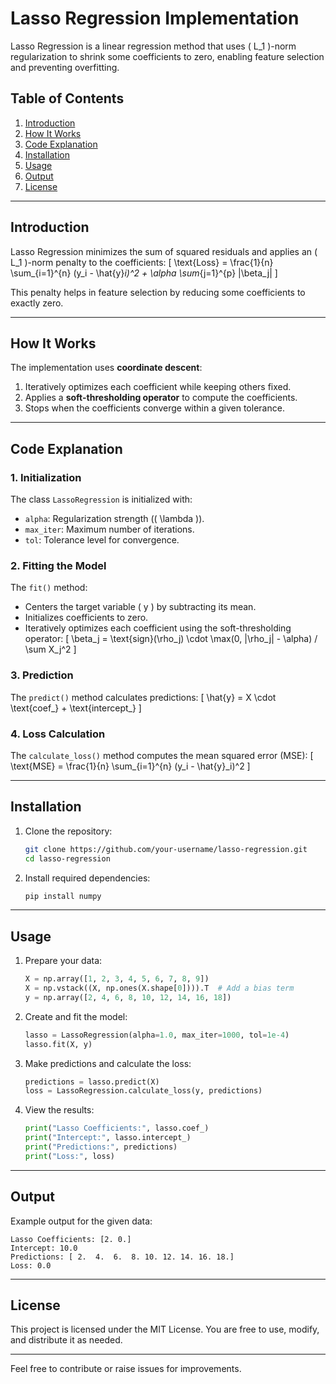 # Lasso Regression Implementation

 Lasso Regression is a linear regression method that uses \( L_1 \)-norm regularization to shrink some coefficients to zero, enabling feature selection and preventing overfitting.

## Table of Contents
1. [Introduction](#introduction)
2. [How It Works](#how-it-works)
3. [Code Explanation](#code-explanation)
4. [Installation](#installation)
5. [Usage](#usage)
6. [Output](#output)
7. [License](#license)

---

## Introduction

Lasso Regression minimizes the sum of squared residuals and applies an \( L_1 \)-norm penalty to the coefficients:
\[
\text{Loss} = \frac{1}{n} \sum_{i=1}^{n} (y_i - \hat{y}_i)^2 + \alpha \sum_{j=1}^{p} |\beta_j|
\]

This penalty helps in feature selection by reducing some coefficients to exactly zero.

---

## How It Works

The implementation uses **coordinate descent**:
1. Iteratively optimizes each coefficient while keeping others fixed.
2. Applies a **soft-thresholding operator** to compute the coefficients.
3. Stops when the coefficients converge within a given tolerance.

---

## Code Explanation

### 1. **Initialization**
The class `LassoRegression` is initialized with:
- `alpha`: Regularization strength (\( \lambda \)).
- `max_iter`: Maximum number of iterations.
- `tol`: Tolerance level for convergence.

### 2. **Fitting the Model**
The `fit()` method:
- Centers the target variable \( y \) by subtracting its mean.
- Initializes coefficients to zero.
- Iteratively optimizes each coefficient using the soft-thresholding operator:
  \[
  \beta_j = \text{sign}(\rho_j) \cdot \max(0, |\rho_j| - \alpha) / \sum X_j^2
  \]

### 3. **Prediction**
The `predict()` method calculates predictions:
\[
\hat{y} = X \cdot \text{coef\_} + \text{intercept\_}
\]

### 4. **Loss Calculation**
The `calculate_loss()` method computes the mean squared error (MSE):
\[
\text{MSE} = \frac{1}{n} \sum_{i=1}^{n} (y_i - \hat{y}_i)^2
\]

---

## Installation

1. Clone the repository:
   ```bash
   git clone https://github.com/your-username/lasso-regression.git
   cd lasso-regression
   ```
2. Install required dependencies:
   ```bash
   pip install numpy
   ```

---

## Usage

1. Prepare your data:
   ```python
   X = np.array([1, 2, 3, 4, 5, 6, 7, 8, 9])
   X = np.vstack((X, np.ones(X.shape[0]))).T  # Add a bias term
   y = np.array([2, 4, 6, 8, 10, 12, 14, 16, 18])
   ```

2. Create and fit the model:
   ```python
   lasso = LassoRegression(alpha=1.0, max_iter=1000, tol=1e-4)
   lasso.fit(X, y)
   ```

3. Make predictions and calculate the loss:
   ```python
   predictions = lasso.predict(X)
   loss = LassoRegression.calculate_loss(y, predictions)
   ```

4. View the results:
   ```python
   print("Lasso Coefficients:", lasso.coef_)
   print("Intercept:", lasso.intercept_)
   print("Predictions:", predictions)
   print("Loss:", loss)
   ```

---

## Output

Example output for the given data:
```
Lasso Coefficients: [2. 0.]
Intercept: 10.0
Predictions: [ 2.  4.  6.  8. 10. 12. 14. 16. 18.]
Loss: 0.0
```

---

## License

This project is licensed under the MIT License. You are free to use, modify, and distribute it as needed.

---

Feel free to contribute or raise issues for improvements.